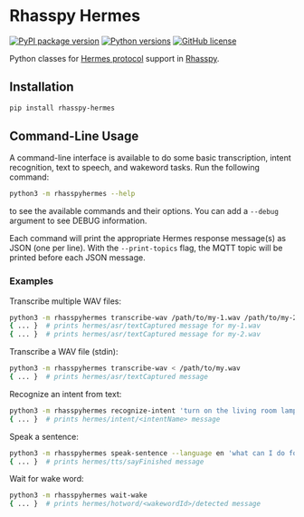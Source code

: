 # Rhasspy Hermes

[![PyPI package version](https://img.shields.io/pypi/v/rhasspy-hermes.svg)](https://pypi.org/project/rhasspy-hermes) [![Python versions](https://img.shields.io/pypi/pyversions/rhasspy-hermes.svg)](https://www.python.org) [![GitHub license](https://img.shields.io/github/license/rhasspy/rhasspy-hermes.svg)](https://github.com/rhasspy/rhasspy-hermes/blob/master/LICENSE)

Python classes for [Hermes protocol](https://docs.snips.ai/reference/hermes) support in [Rhasspy](https://rhasspy.readthedocs.io/).

## Installation

```bash
pip install rhasspy-hermes
```

## Command-Line Usage

A command-line interface is available to do some basic transcription, intent recognition, text to speech, and wakeword tasks. Run the following command:

```bash
python3 -m rhasspyhermes --help
```

to see the available commands and their options. You can add a `--debug` argument to see DEBUG information.

Each command will print the appropriate Hermes response message(s) as JSON (one per line). With the `--print-topics` flag, the MQTT topic will be printed before each JSON message.

### Examples

Transcribe multiple WAV files:

```bash
python3 -m rhasspyhermes transcribe-wav /path/to/my-1.wav /path/to/my-2.wav ...
{ ... }  # prints hermes/asr/textCaptured message for my-1.wav
{ ... }  # prints hermes/asr/textCaptured message for my-2.wav
```

Transcribe a WAV file (stdin):

```bash
python3 -m rhasspyhermes transcribe-wav < /path/to/my.wav
{ ... }  # prints hermes/asr/textCaptured message
```

Recognize an intent from text:

```bash
python3 -m rhasspyhermes recognize-intent 'turn on the living room lamp'
{ ... }  # prints hermes/intent/<intentName> message
```

Speak a sentence:

```bash
python3 -m rhasspyhermes speak-sentence --language en 'what can I do for you, human?'
{ ... }  # prints hermes/tts/sayFinished message
```

Wait for wake word:

```bash
python3 -m rhasspyhermes wait-wake
{ ... }  # prints hermes/hotword/<wakewordId>/detected message
```
